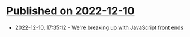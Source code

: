 # [Published on 2022-12-10](index.md)

* [2022-12-10, 17:35:12](https://news.ycombinator.com/item?id=33934580) - [We're breaking up with JavaScript front ends](http://triskweline.de/unpoly-rugb/#/)
